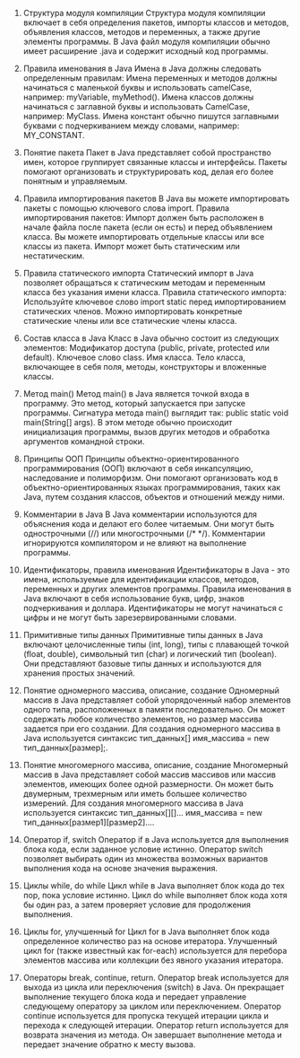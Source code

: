 

1. Структура модуля компиляции
Структура модуля компиляции включает в себя определения пакетов, импорты классов и методов, объявления классов, методов и переменных, а также другие элементы программы. В Java файл модуля компиляции обычно имеет расширение .java и содержит исходный код программы.


2. Правила именования в Java
Имена в Java должны следовать определенным правилам:
Имена переменных и методов должны начинаться с маленькой буквы и использовать camelCase, например: myVariable, myMethod().
Имена классов должны начинаться с заглавной буквы и использовать CamelCase, например: MyClass.
Имена констант обычно пишутся заглавными буквами с подчеркиванием между словами, например: MY_CONSTANT.


3. Понятие пакета
Пакет в Java представляет собой пространство имен, которое группирует связанные классы и интерфейсы. Пакеты помогают организовать и структурировать код, делая его более понятным и управляемым.


4. Правила импортирования пакетов
В Java вы можете импортировать пакеты с помощью ключевого слова import. Правила импортирования пакетов:
Импорт должен быть расположен в начале файла после пакета (если он есть) и перед объявлением класса.
Вы можете импортировать отдельные классы или все классы из пакета.
Импорт может быть статическим или нестатическим.


5. Правила статического импорта
Статический импорт в Java позволяет обращаться к статическим методам и переменным класса без указания имени класса. Правила статического импорта:
Используйте ключевое слово import static перед импортированием статических членов.
Можно импортировать конкретные статические члены или все статические члены класса.


6. Состав класса в Java
Класс в Java обычно состоит из следующих элементов:
Модификатор доступа (public, private, protected или default).
Ключевое слово class.
Имя класса.
Тело класса, включающее в себя поля, методы, конструкторы и вложенные классы.


7. Метод main()
Метод main() в Java является точкой входа в программу. Это метод, который запускается при запуске программы. Сигнатура метода main() выглядит так: public static void main(String[] args). В этом методе обычно происходит инициализация программы, вызов других методов и обработка аргументов командной строки.


8. Принципы ООП
Принципы объектно-ориентированного программирования (ООП) включают в себя инкапсуляцию, наследование и полиморфизм. Они помогают организовать код в объектно-ориентированных языках программирования, таких как Java, путем создания классов, объектов и отношений между ними.


9. Комментарии в Java
В Java комментарии используются для объяснения кода и делают его более читаемым. Они могут быть однострочными (//) или многострочными (/* */). Комментарии игнорируются компилятором и не влияют на выполнение программы.


10. Идентификаторы, правила именования
Идентификаторы в Java - это имена, используемые для идентификации классов, методов, переменных и других элементов программы. Правила именования в Java включают в себя использование букв, цифр, знаков подчеркивания и доллара. Идентификаторы не могут начинаться с цифры и не могут быть зарезервированными словами.


11. Примитивные типы данных
Примитивные типы данных в Java включают целочисленные типы (int, long), типы с плавающей точкой (float, double), символьный тип (char) и логический тип (boolean). Они представляют базовые типы данных и используются для хранения простых значений.


12. Понятие одномерного массива, описание, создание
Одномерный массив в Java представляет собой упорядоченный набор элементов одного типа, расположенных в памяти последовательно. Он может содержать любое количество элементов, но размер массива задается при его создании. Для создания одномерного массива в Java используется синтаксис тип_данных[] имя_массива = new тип_данных[размер];.


13. Понятие многомерного массива, описание, создание
Многомерный массив в Java представляет собой массив массивов или массив элементов, имеющих более одной размерности. Он может быть двумерным, трехмерным или иметь большее количество измерений. Для создания многомерного массива в Java используется синтаксис тип_данных[][]... имя_массива = new тип_данных[размер1][размер2]....


14. Оператор if, switch
Оператор if в Java используется для выполнения блока кода, если заданное условие истинно. Оператор switch позволяет выбирать один из множества возможных вариантов выполнения кода на основе значения выражения.


15. Циклы while, do while
Цикл while в Java выполняет блок кода до тех пор, пока условие истинно. Цикл do while выполняет блок кода хотя бы один раз, а затем проверяет условие для продолжения выполнения.


16. Циклы for, улучшенный for
Цикл for в Java выполняет блок кода определенное количество раз на основе итератора. Улучшенный цикл for (также известный как for-each) используется для перебора элементов массива или коллекции без явного указания итератора.


17. Операторы break, continue, return.
Оператор break используется для выхода из цикла или переключения (switch) в Java. Он прекращает выполнение текущего блока кода и передает управление следующему оператору за циклом или переключением.
Оператор continue используется для пропуска текущей итерации цикла и перехода к следующей итерации.
Оператор return используется для возврата значения из метода. Он завершает выполнение метода и передает значение обратно к месту вызова.